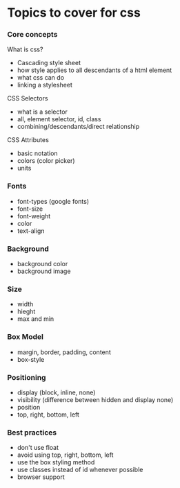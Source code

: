 # Topics to cover for css

### Core concepts

What is css?
* Cascading style sheet
* how style applies to all descendants of a html element
* what css can do
* linking a stylesheet

CSS Selectors
* what is a selector
* all, element selector, id, class
* combining/descendants/direct relationship

CSS Attributes
* basic notation
* colors (color picker)
* units

### Fonts

* font-types (google fonts)
* font-size
* font-weight
* color
* text-align

### Background

* background color
* background image

### Size

* width
* hieght
* max and min

### Box Model

* margin, border, padding, content
* box-style

### Positioning

* display (block, inline, none)
* visibility (difference between hidden and display none)
* position
* top, right, bottom, left

### Best practices

* don't use float
* avoid using top, right, bottom, left
* use the box styling method
* use classes instead of id whenever possible
* browser support
